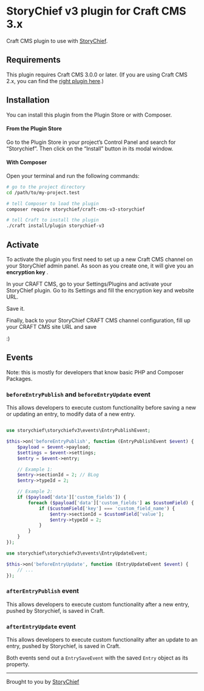 # StoryChief v3 plugin for Craft CMS 3.x

Craft CMS plugin to use with [StoryChief](https://storychief.io).

## Requirements

This plugin requires Craft CMS 3.0.0 or later. (If you are using Craft CMS 2.x, you can find the [right plugin here](https://github.com/Story-Chief/craft-cms-module-storychief).)

## Installation

You can install this plugin from the Plugin Store or with Composer.

#### From the Plugin Store

Go to the Plugin Store in your project’s Control Panel and search for “Storychief”. Then click on the “Install” button in its modal window.

#### With Composer

Open your terminal and run the following commands:

```bash
# go to the project directory
cd /path/to/my-project.test

# tell Composer to load the plugin
composer require storychief/craft-cms-v3-storychief

# tell Craft to install the plugin
./craft install/plugin storychief-v3
```

## Activate

To activate the plugin you first need to set up a new Craft CMS channel on your StoryChief admin panel. As soon as you create one, it will give you an **encryption key** .

In your CRAFT CMS, go to your Settings/Plugins and activate your StoryChief plugin. Go to its Settings and fill the encryption key and website URL.

Save it.

Finally, back to your StoryChief CRAFT CMS channel configuration, fill up your CRAFT CMS site URL and save

:)

## Events

Note: this is mostly for developers that know basic PHP and Composer Packages.

### `beforeEntryPublish` and `beforeEntryUpdate` event

This allows developers to execute custom functionality before saving a new or updating an entry, to modify data of a
new entry.

```php

use storychief\storychiefv3\events\EntryPublishEvent;

$this->on('beforeEntryPublish', function (EntryPublishEvent $event) {
    $payload = $event->payload;
    $settings = $event->settings;
    $entry = $event->entry;

    // Example 1:
    $entry->sectionId = 2; // BLog
    $entry->typeId = 2;

    // Example 2:
    if ($payload['data']['custom_fields']) {
        foreach ($payload['data']['custom_fields'] as $customField) {
            if ($customField['key'] === 'custom_field_name') {
                $entry->sectionId = $customField['value'];
                $entry->typeId = 2;
            }
        }
    }
});

use storychief\storychiefv3\events\EntryUpdateEvent;

$this->on('beforeEntryUpdate', function (EntryUpdateEvent $event) {
    // ...
});
```

### `afterEntryPublish` event

This allows developers to execute custom functionality after a new entry, pushed by Storychief, is saved in Craft.

### `afterEntryUpdate` event

This allows developers to execute custom functionality after an update to an entry, pushed by Storychief, is saved in Craft.

Both events send out a `EntrySaveEvent` with the saved `Entry` object as its property.

---

Brought to you by [StoryChief](https://github.com/Story-Chief/)

